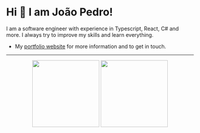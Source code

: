 # Hi 👋 I am João Pedro! 
I am a software engineer with experience in Typescript, React, C# and more. I always try to improve my skills and learn everything.

- My [portfolio website](https://jpedrdo.github.io/Portfolio/) for more information and to get in touch.

---

<p align="center">
  <img height="180em" src="https://github-readme-stats.vercel.app/api?username=Jpedrdo&show_icons=true&include_all_commits=true&count_private=true&theme=dracula"/>
  <img height="180em" src="https://github-readme-stats.vercel.app/api/top-langs/?username=Jpedrdo&layout=compact&langs_count=7&theme=dracula" />
</p>
